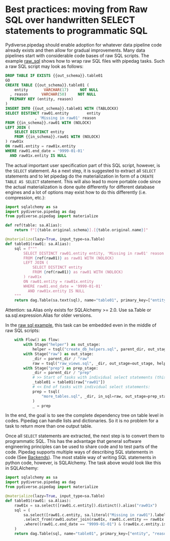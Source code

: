 # Best practices: moving from Raw SQL over handwritten SELECT statements to programmatic SQL

Pydiverse.pipedag should enable adoption for whatever data pipeline code already exists and then allow for gradual
improvements. Many data pipelines start with considerable code bases of raw SQL scripts. The example
[raw_sql](/examples/raw_sql) shows how to wrap raw SQL files with pipedag tasks. Such a raw SQL script may look as follows:

```sql
DROP TABLE IF EXISTS {{out_schema}}.table01
GO
CREATE TABLE {{out_schema}}.table01 (
    entity       VARCHAR(17)     NOT NULL
  , reason      VARCHAR(50)     NOT NULL
  PRIMARY KEY (entity, reason)
)
INSERT INTO {{out_schema}}.table01 WITH (TABLOCKX)
SELECT DISTINCT raw01.entity        entity
             , 'Missing in raw01' reason
FROM {{in_schema}}.raw01 WITH (NOLOCK)
LEFT JOIN (
    SELECT DISTINCT entity
    FROM {{in_schema}}.raw01 WITH (NOLOCK)
) raw01x
ON raw01.entity = raw01x.entity
WHERE raw01.end_date = '9999-01-01'
  AND raw01x.entity IS NULL
```

The actual important user specification part of this SQL script, however, is the `SELECT` statement. As a next step, it is
suggested to extract all `SELECT` statements and to let pipedag do the materialization in form of a `CREATE TABLE AS SELECT`
statement. This will also lead to more portable code since the actual materialization is done quite differently for different
database engines and a lot of options may exist how to do this differently (i.e. compression, etc.):

```python
import sqlalchemy as sa
import pydiverse.pipedag as dag
from pydiverse.pipedag import materialize

def ref(table: sa.Alias):
    return f"[{table.original.schema}].[{table.original.name}]"

@materialize(lazy=True, input_type=sa.Table)
def table01(raw01: sa.Alias):
    sql = f"""
        SELECT DISTINCT raw01.entity entity, 'Missing in raw01' reason
        FROM {ref(raw01)} as raw01 WITH (NOLOCK)
        LEFT JOIN (
            SELECT DISTINCT entity
            FROM {ref(raw01)} as raw01 WITH (NOLOCK)
        ) raw01x
        ON raw01.entity = raw01x.entity
        WHERE raw01.end_date = '9999-01-01'
          AND raw01x.entity IS NULL
    """
    return dag.Table(sa.text(sql), name="table01", primary_key=["entity", "reason"])
```
Attention: sa.Alias only exists for SQLAlchemy >= 2.0. Use sa.Table or sa.sql.expression.Alias for older versions.

In the [raw sql example](/examples/raw_sql), this task can be embedded even in the middle of raw SQL scripts:

```python
    with Flow() as flow:
        with Stage("helper") as out_stage:
            helper = tsql("create_db_helpers.sql", parent_dir, out_stage=out_stage)
        with Stage("raw") as out_stage:
            _dir = parent_dir / "raw"
            raw = tsql("raw_views.sql", _dir, out_stage=out_stage, helper_sql=helper)
        with Stage("prep") as prep_stage:
            _dir = parent_dir / "prep"
            # >> Start of tasks with individual select statements (this comment is just a comment):
            _table01 = table01(raw["raw01"])
            # << End of tasks with individual select statements:
            prep = tsql(
                "more_tables.sql", _dir, in_sql=raw, out_stage=prep_stage, depend=_table01
            )
            _ = prep
```

In the end, the goal is to see the complete dependency tree on table level in codes. Pipedag can handle lists and
dictionaries. So it is no problem for a task to return more than one output table.

Once all `SELECT` statements are extracted, the next step is to convert them to programmatic SQL. This has the advantage
that general software engineering principles can be used to share code and to test parts of the code. Pipedag supports
multiple ways of describing SQL statements in code (See [Backends](/table_backends)). The most stable way of writing SQL
statements in python code, however, is SQLAlchemy. The task above would look like this in SQLAlchemy:

```python
import sqlalchemy as sa
import pydiverse.pipedag as dag
from pydiverse.pipedag import materialize

@materialize(lazy=True, input_type=sa.Table)
def table01(raw01: sa.Alias):
    raw01x = sa.select([raw01.c.entity]).distinct().alias("raw01x")
    sql = (
        sa.select([raw01.c.entity, sa.literal("Missing in raw01").label("reason")])
        .select_from(raw01.outer_join(raw01x, raw01.c.entity == raw01x.c.entity))
        .where((raw01.c.end_date == "9999-01-01") & (raw01x.c.entity.is_(None)))
    )
    return dag.Table(sql, name="table01", primary_key=["entity", "reason"])
```
